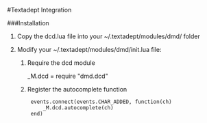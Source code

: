 #Textadept Integration

###Installation
1. Copy the dcd.lua file into your ~/.textadept/modules/dmd/ folder
2. Modify your ~/.textadept/modules/dmd/init.lua file:

    1. Require the dcd module

        _M.dcd = require "dmd.dcd"

    2. Register the autocomplete function

            events.connect(events.CHAR_ADDED, function(ch)
                _M.dcd.autocomplete(ch)
            end)
